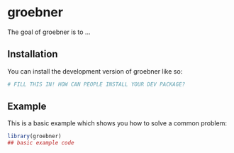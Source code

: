 
# groebner

<!-- badges: start -->
<!-- badges: end -->

The goal of groebner is to ...

## Installation

You can install the development version of groebner like so:

``` r
# FILL THIS IN! HOW CAN PEOPLE INSTALL YOUR DEV PACKAGE?
```

## Example

This is a basic example which shows you how to solve a common problem:

``` r
library(groebner)
## basic example code
```

